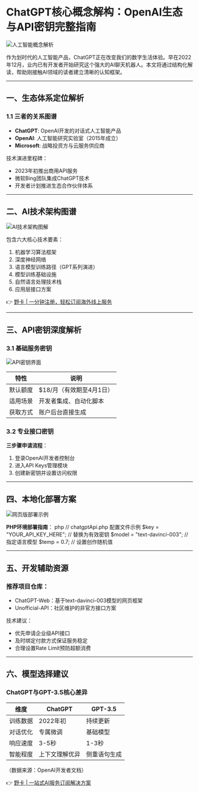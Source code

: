 # ChatGPT核心概念解构：OpenAI生态与API密钥完整指南

![人工智能概念解析](https://bbtdd.com/wp-content/uploads/img/0310595564011408.webp)

作为划时代的人工智能产品，ChatGPT正在改变我们的数字生活体验。早在2022年12月，业内已有开发者开始研究这个强大的AI聊天机器人。本文将通过结构化解读，帮助刚接触AI领域的读者建立清晰的认知框架。

---

## 一、生态体系定位解析
### 1.1 三者的关系图谱
- **ChatGPT**: OpenAI开发的对话式人工智能产品
- **OpenAI**: 人工智能研究实验室（2015年成立）
- **Microsoft**: 战略投资方与云服务供应商

技术演进里程碑：
- 2023年初推出商用API服务
- 微软Bing团队集成ChatGPT技术
- 开发者计划推进生态合作伙伴体系

---

## 二、AI技术架构图谱
![AI技术架构图解](https://bbtdd.com/wp-content/uploads/img/763161849604.webp)

包含六大核心技术要素：
1. 机器学习算法框架
2. 深度神经网络
3. 语言模型训练路径（GPT系列演进）
4. 模型训练基础设施
5. 自然语言处理技术栈
6. 应用层接口方案

👉 [野卡 | 一分钟注册，轻松订阅海外线上服务](https://bbtdd.com/yeka)

---

## 三、API密钥深度解析
### 3.1 基础服务密钥
![API密钥界面](https://bbtdd.com/wp-content/uploads/img/58208350.webp)

| 特性                | 说明                          |
|---------------------|------------------------------|
| 默认额度            | $18/月（有效期至4月1日）     |
| 适用场景            | 开发者集成、自动化脚本        |
| 获取方式            | 账户后台直接生成              |

### 3.2 专业接口密钥
**三步骤申请流程**：
1. 登录OpenAI开发者控制台
2. 进入API Keys管理模块
3. 创建新密钥并设置访问权限

---

## 四、本地化部署方案
![网页版部署示例](https://bbtdd.com/wp-content/uploads/img/3228430838958.webp)

**PHP环境部署指南**：
php
// chatgptApi.php 配置文件示例
$key = "YOUR_API_KEY_HERE";  // 替换为有效密钥
$model = "text-davinci-003";  // 指定语言模型
$temp = 0.7;  // 设置创作随机值


---

## 五、开发辅助资源
### 推荐项目仓库：
- ChatGPT-Web：基于text-davinci-003模型的网页框架
- Unofficial-API：社区维护的非官方接口方案

技术建议：
- 优先申请企业级API接口
- 及时绑定付款方式保证服务稳定
- 合理设置Rate Limit预防超额消费

---

## 六、模型选择建议
### ChatGPT与GPT-3.5核心差异

| 维度           | ChatGPT         | GPT-3.5        |
|----------------|-----------------|----------------|
| 训练数据       | 2022年初        | 持续更新       |
| 对话优化       | 专属微调        | 基础模型       |
| 响应速度       | 3-5秒           | 1-3秒          |
| 智能程度       | 上下文理解优异  | 侧重语句生成   |

（数据来源：OpenAI开发者文档）

👉 [野卡 | 一站式AI服务订阅解决方案](https://bbtdd.com/yeka)